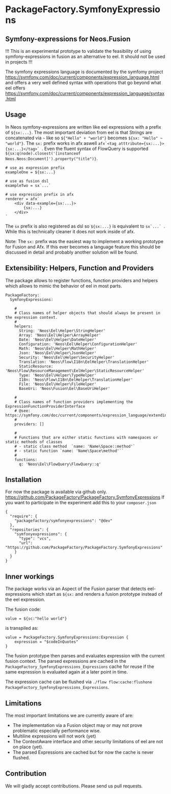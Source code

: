 # PackageFactory.SymfonyExpressions
## Symfony-expressions for Neos.Fusion

!!! This is an experimental prototype to validate the feasibility of using symfony-expressions in fusion as an alternative to eel. It should not be used in projects !!!

The symfony expressions language is documented by the symfomy project https://symfony.com/doc/current/components/expression_language.html 
and offers a very well defined syntax with operations that go beyond what eel offers https://symfony.com/doc/current/components/expression_language/syntax.html

## Usage 

In Neos symfony-expressions are written like eel expressions with a prefix of `${sx:...}`.
The most important deviation from eel is that Strings are concatenated via `~` like so `${"Hello" + "world"}` becomes `${sx: "Hello" ~ "world"}`.
The `sx:` prefix works in afx aswell ``afx`<tag atttribute={sx:...}>{sx:...}</tag>` ``.
Even the fluent syntax of FlowQuery is supported `${sx:q(node).closest('[instanceof Neos.Neos:Document]').property("title")}`.

```
# use as expression prefix
exampleOne = ${sx:...}

# use as fusion dsl
exampleTwo = sx`...`

# use expression prefix in afx
renderer = afx`
    <div data-example={sx:...}>
        {sx:...}
    </div>
`
```

The `sx` prefix is also registered as dsl so `${sx:...}` is equivalent to ``sx`...` ``. While this is technically cleaner it does
not work inside of afx.

Note: The `sx:` prefix was the easiest way to implement a working prototype for Fusion and Afx. 
If this ever becomes a language feature this should be discussed in detail and probably another solution will be found. 

## Extensibility: Helpers, Function and Providers

The package allows to register functions, function providers and helpers which allows to mimic the behavior of eel in most parts.
```
PackageFactory:
  SymfonyExpressions:

    #
    # Class names of helper objects that should always be present in the expression context.
    #
    helpers:
      String: 'Neos\Eel\Helper\StringHelper'
      Array: 'Neos\Eel\Helper\ArrayHelper'
      Date: 'Neos\Eel\Helper\DateHelper'
      Configuration: 'Neos\Eel\Helper\ConfigurationHelper'
      Math: 'Neos\Eel\Helper\MathHelper'
      Json: 'Neos\Eel\Helper\JsonHelper'
      Security: 'Neos\Eel\Helper\SecurityHelper'
      Translation: 'Neos\Flow\I18n\EelHelper\TranslationHelper'
      StaticResource: 'Neos\Flow\ResourceManagement\EelHelper\StaticResourceHelper'
      Type: 'Neos\Eel\Helper\TypeHelper'
      I18n: 'Neos\Flow\I18n\EelHelper\TranslationHelper'
      File: 'Neos\Eel\Helper\FileHelper'
      BaseUri: 'Neos\Fusion\Eel\BaseUriHelper'

    #
    # Class names of function providers implementing the ExpressionFunctionProviderInterface
    # @see: https://symfony.com/doc/current/components/expression_language/extending.html
    #
    providers: []

    #
    # Functions that are either static functions with namespaces or static methods of classes 
    # - static class method  `name: 'Name\Space::method'`
    # - static function `name: 'Name\Space\method'``
    # 
    functions:
      q: 'Neos\Eel\FlowQuery\FlowQuery::q'

```

## Installation

For now the package is available via github only. https://github.com/PackageFactory/PackageFactory.SymfonyExpressions
If you want to participate in the experiment add this to your `composer.json`

```
{
  "require": {    
    "packagefactory/symfonyexpressions": "@dev"
  },
  "repositories": {
    "symfonyexpressions": {
      "type": "vcs",
      "url": "https://github.com/PackageFactory/PackageFactory.SymfonyExpressions"
    } 
  }
}
```

## Inner workings

The package works via an Aspect of the Fusion parser that detects eel-expressions which start as `${sx:` and renders a fusion
prototype instead of the eel expression. 

The fusion code:
```
value = ${sc:"hello world"}
```
is transpiled as:
```
value = PackageFactory.SymfonyExpressions:Expression {
    expression = "$codeInQuotes"
}
```

The fusion prototype then parses and evaluates expression with the current fusion context. 
The parsed expressions are cached in the `PackageFactory_SymfonyExpressions_Expressions` cache for reuse if the same expression is 
evaluated again at a later point in time.
 
The expression cache can be flushed via `./flow flow:cache:flushone PackageFactory_SymfonyExpressions_Expressions`.

## Limitations
 
The most important limitations we are currently aware of are:
 
- The implementation via a Fusion object may or may not prove problematic especially performance wise.
- Multiline expressions will not work (yet)
- The ContextAware interface and other security limitations of eel are not on place (yet). 
- The parsed Expressions are cached but for now the cache is never flushed.

## Contribution
 
We will gladly accept contributions. Please send us pull requests.

